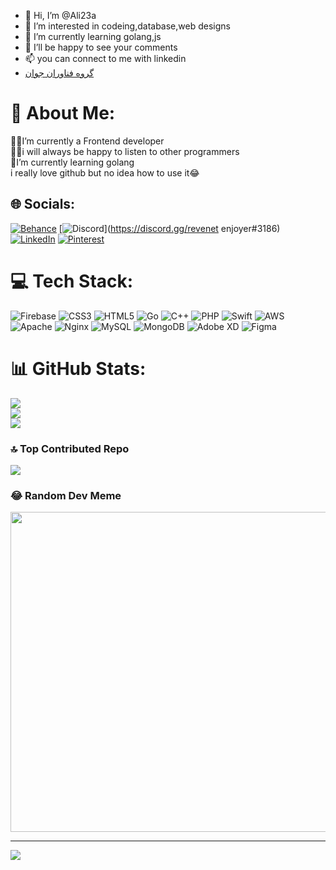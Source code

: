 - 👋 Hi, I’m @Ali23a
- 👀 I’m interested in codeing,database,web designs
- 🌱 I’m currently learning golang,js
- 💞️ I’ll be happy to see your comments
- 📫 you can connect to me with linkedin
- <a href="https://infoprotech.ir">گروه فناوران جوان</a>
# 💫 About Me:
🫶🏻I’m currently a Frontend developer<br>✌🏻i will always be happy to listen to other programmers <br>🦦I’m currently learning golang<br>i really love github but no idea how to use it😂


## 🌐 Socials:
[![Behance](https://img.shields.io/badge/Behance-1769ff?logo=behance&logoColor=white)](https://behance.net/https://www.behance.net/aliall4) [![Discord](https://img.shields.io/badge/Discord-%237289DA.svg?logo=discord&logoColor=white)](https://discord.gg/revenet enjoyer#3186) [![LinkedIn](https://img.shields.io/badge/LinkedIn-%230077B5.svg?logo=linkedin&logoColor=white)](https://linkedin.com/in/https://www.linkedin.com/in/ali-almasi/) [![Pinterest](https://img.shields.io/badge/Pinterest-%23E60023.svg?logo=Pinterest&logoColor=white)](https://pinterest.com/https://www.pinterest.com/danyal0000079/) 

# 💻 Tech Stack:
![Firebase](https://img.shields.io/badge/firebase-%23039BE5.svg?style=flat&logo=firebase) ![CSS3](https://img.shields.io/badge/css3-%231572B6.svg?style=flat&logo=css3&logoColor=white) ![HTML5](https://img.shields.io/badge/html5-%23E34F26.svg?style=flat&logo=html5&logoColor=white) ![Go](https://img.shields.io/badge/go-%2300ADD8.svg?style=flat&logo=go&logoColor=white) ![C++](https://img.shields.io/badge/c++-%2300599C.svg?style=flat&logo=c%2B%2B&logoColor=white) ![PHP](https://img.shields.io/badge/php-%23777BB4.svg?style=flat&logo=php&logoColor=white) ![Swift](https://img.shields.io/badge/swift-F54A2A?style=flat&logo=swift&logoColor=white) ![AWS](https://img.shields.io/badge/AWS-%23FF9900.svg?style=flat&logo=amazon-aws&logoColor=white) ![Apache](https://img.shields.io/badge/apache-%23D42029.svg?style=flat&logo=apache&logoColor=white) ![Nginx](https://img.shields.io/badge/nginx-%23009639.svg?style=flat&logo=nginx&logoColor=white) ![MySQL](https://img.shields.io/badge/mysql-%2300f.svg?style=flat&logo=mysql&logoColor=white) ![MongoDB](https://img.shields.io/badge/MongoDB-%234ea94b.svg?style=flat&logo=mongodb&logoColor=white) ![Adobe XD](https://img.shields.io/badge/Adobe%20XD-470137?style=flat&logo=Adobe%20XD&logoColor=#FF61F6) 	![Figma](https://img.shields.io/badge/figma-%23F24E1E.svg?style=flat&logo=figma&logoColor=white)
# 📊 GitHub Stats:
![](https://github-readme-stats.vercel.app/api?username=ali23a&theme=dark&hide_border=false&include_all_commits=true&count_private=true)<br/>
![](https://github-readme-streak-stats.herokuapp.com/?user=ali23a&theme=dark&hide_border=false)<br/>
![](https://github-readme-stats.vercel.app/api/top-langs/?username=ali23a&theme=dark&hide_border=false&include_all_commits=true&count_private=true&layout=compact)

### 🔝 Top Contributed Repo
![](https://github-contributor-stats.vercel.app/api?username=ali23a&limit=5&theme=dark&combine_all_yearly_contributions=true)

### 😂 Random Dev Meme
<img src="https://rm.up.railway.app/" width="512px"/>

---
[![](https://visitcount.itsvg.in/api?id=ali23a&icon=0&color=0)](https://visitcount.itsvg.in)

<!-- Proudly created with GPRM ( https://gprm.itsvg.in ) -->
